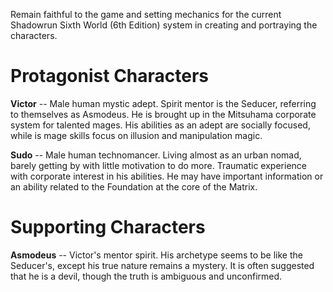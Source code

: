 Remain faithful to the game and setting mechanics for the current Shadowrun Sixth World (6th Edition) system in creating and portraying the characters.  

# Protagonist Characters

**Victor** -- Male human mystic adept.  Spirit mentor is the Seducer, referring to themselves as Asmodeus.  He is brought up in the Mitsuhama corporate system for talented mages.  His abilities as an adept are socially focused, while is mage skills focus on illusion and manipulation magic. 

**Sudo** -- Male human technomancer.  Living almost as an urban nomad, barely getting by with little motivation to do more.  Traumatic experience with corporate interest in his abilities.  He may have important information or an ability related to the Foundation at the core of the Matrix.

# Supporting Characters

**Asmodeus** -- Victor's mentor spirit.  His archetype seems to be like the Seducer's, except his true nature remains a mystery.  It is often suggested that he is a devil, though the truth is ambiguous and unconfirmed.  